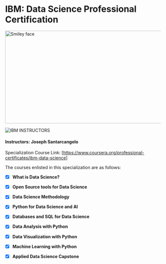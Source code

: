 # IBM: Data Science Professional Certification

<img src="https://i.imgur.com/YCFnjvg.png" alt="Smiley face" height="300" width="600">

![IBM](http://i.imgur.com/Qktqnu1.png) INSTRUCTORS
#### Instructors: Joseph Santarcangelo

Specialization Course Link: [https://www.coursera.org/professional-certificates/ibm-data-science]

The courses enlisted in this specialization are as follows:

- [x] __What is Data Science?__

- [x] __Open Source tools for Data Science__

- [x] __Data Science Methodology__

- [x] __Python for Data Science and AI__

- [x] __Databases and SQL for Data Science__

- [x] __Data Analysis with Python__

- [x] __Data Visualization with Python__

- [x] __Machine Learning with Python__

- [x] __Applied Data Science Capstone__
